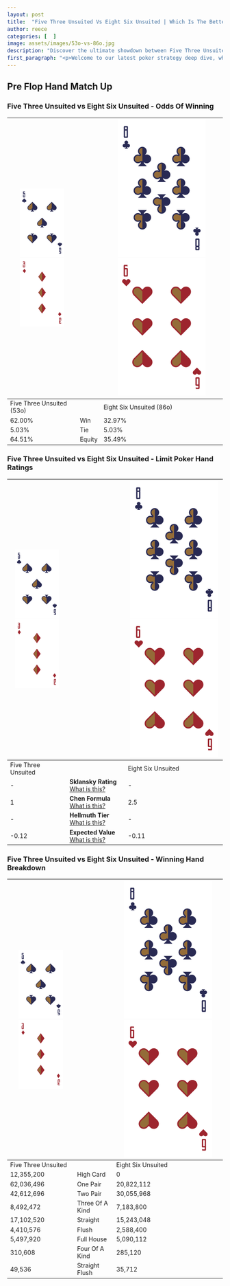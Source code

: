 ```yaml
---
layout: post
title:  "Five Three Unsuited Vs Eight Six Unsuited | Which Is The Better Hand In Poker? A Complete Guide"
author: reece
categories: [  ]
image: assets/images/53o-vs-86o.jpg
description: "Discover the ultimate showdown between Five Three Unsuited and Eight Six Unsuited in poker! Uncover the odds, strategies, and scenarios where one hand triumphs over the other. Get ready to up your poker game with this thrilling analysis."
first_paragraph: "<p>Welcome to our latest poker strategy deep dive, where we're pitting two distinct hands against each other in a high-stakes showdown: Five Three Unsuited vs Eight Six Unsuited.</p><p>In the dynamic world of poker, every decision counts, and knowing which hand holds the upper hand is key to your success at the table.</p><p>In this article, we'll dissect these two hands, explore the scenarios where one dominates the other, and equip you with the knowledge to make strategic choices that can tip the odds in your favor.</p><p>Get ready to unravel the intriguing dynamics of these poker hands and elevate your game to new heights.</p>"
---
```




[comment]: # (sp0)

## Pre Flop Hand Match Up

<div class="table hand-ratings" markdown="1"> 



### Five Three Unsuited vs Eight Six Unsuited - Odds Of Winning


    
| ![image info](assets/images/hand1/5.png) ![image info](assets/images/hand1/3o.png) |  | ![image info](assets/images/hand2/8.png) ![image info](assets/images/hand2/6o.png) |
| -------- | -------- | -------- |
| Five Three Unsuited (53o) |  | Eight Six Unsuited (86o) |
| 62.00% | Win | 32.97% |
| 5.03% | Tie | 5.03% |
| 64.51% | Equity | 35.49% |




[comment]: # (sp1)



### Five Three Unsuited vs Eight Six Unsuited - Limit Poker Hand Ratings


    
| ![image info](assets/images/hand1/5.png) ![image info](assets/images/hand1/3o.png) |  | ![image info](assets/images/hand2/8.png) ![image info](assets/images/hand2/6o.png) |
| -------- | -------- | -------- |
| Five Three Unsuited |  | Eight Six Unsuited |
| - | **Sklansky Rating** [What is this?](/sklansky-rating-explained) | - |
| 1 | **Chen Formula** [What is this?](/chen-formula-explained) | 2.5 |
| - | **Hellmuth Tier** [What is this?](/Hellmuth-tier-explained) | - |
| -0.12 | **Expected Value** [What is this?](/expected-value-explained) | -0.11 |




[comment]: # (sp2)



### Five Three Unsuited vs Eight Six Unsuited - Winning Hand Breakdown


    
| ![image info](assets/images/hand1/5.png) ![image info](assets/images/hand1/3o.png) |  | ![image info](assets/images/hand2/8.png) ![image info](assets/images/hand2/6o.png) |
| -------- | -------- | -------- |
| Five Three Unsuited |  | Eight Six Unsuited |
| 12,355,200 | High Card | 0 |
| 62,036,496 | One Pair | 20,822,112 |
| 42,612,696 | Two Pair | 30,055,968 |
| 8,492,472 | Three Of A Kind | 7,183,800 |
| 17,102,520 | Straight | 15,243,048 |
| 4,410,576 | Flush | 2,588,400 |
| 5,497,920 | Full House | 5,090,112 |
| 310,608 | Four Of A Kind | 285,120 |
| 49,536 | Straight Flush | 35,712 |




[comment]: # (sp3)



</div>

[comment]: # (sp4)



[comment]: # (sp5)

